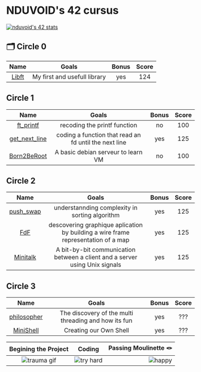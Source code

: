 # NDUVOID's 42 cursus
[![nduvoid's 42 stats](https://badge.mediaplus.ma/blue/nduvoid?1337Badge=off&UM6P=off)](https://github.com/oakoudad/badge42)

## 🗂️ Circle 0
|										Name													|									Goals									|Bonus	|Score|
|:---------------------------------------------------------------------------------------------:|:-------------------------------------------------------------------------:|:-----:|:---:|
| [Libft](https://github.com/Chahalor/40-to-home/tree/main/rank-0/libft)						| My first and usefull library												| yes	| 124 |

## Circle 1
|										Name													|									Goals									| Bonus	|Score|
|:---------------------------------------------------------------------------------------------:|:-------------------------------------------------------------------------:|:-----:|:---:|
| [ft_printf](https://github.com/Chahalor/40-to-home/tree/main/rank-1/ft_printf)				| recoding the printf function												| no	| 100 |
| [get_next_line](https://github.com/Chahalor/40-to-home/tree/main/rank-1/get_next_line)		| coding a function that read an fd until the next line						| yes	| 125 |
| [Born2BeRoot](https://github.com/Chahalor/40-to-home/tree/main/rank-1/Born2BeRoot)			| A basic debian serveur to learn VM										| no	| 100 |

## Circle 2
|										Name											|											Goals									| Bonus	|Score|
|:-------------------------------------------------------------------------------------:|:---------------------------------------------------------------------------------:|:-----:|:---:|
| [push_swap](https://github.com/Chahalor/40-to-home/tree/main/rank-2/push_swap)		| understannding complexity in sorting algorithm									| yes	| 125 |
| [FdF](https://github.com/Chahalor/40-to-home/tree/main/rank-2/FDF/V2)					| descovering graphique aplication by building a wire frame representation of a map	| yes	| 125 |
| [Minitalk](https://github.com/Chahalor/40-to-home/tree/main/rank-2/minitalk/V2)		| A bit-by-bit communication between a client and a server using Unix signals		| yes	| 125 |

## Circle 3
|										Name											|											Goals									| Bonus	|Score|
|:-------------------------------------------------------------------------------------:|:---------------------------------------------------------------------------------:|:-----:|:---:|
| [philosopher](https://github.com/Chahalor/40-to-home/tree/main/rank-3/Philosophers)	| The discovery of the multi threading and how its fun								| yes	| ??? |
| [MiniShell](https://github.com/Chahalor/40-to-home/tree/main/rank-3/minishell)		| Creating our Own Shell															| yes	| ??? |

|								Begining the Project									|											Coding									|							Passing Moulinette 🪢								|
|:-------------------------------------------------------------------------------------:|:---------------------------------------------------------------------------------:|------------------------------------------------------------------------------:|
 ![trauma gif](https://media1.tenor.com/m/KfL05fPVK-4AAAAd/war-vietnam.gif)				| ![try hard](https://media1.tenor.com/m/0CXQArozOAEAAAAd/sweaty-speedruner.gif)	| ![happy](https://media1.tenor.com/m/ej8VbRdpUogAAAAd/happy-jumping-cat.gif)	|
